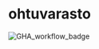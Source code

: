 # ohtuvarasto

![GHA_workflow_badge](https://github.com/mluukkai/ohtuvarasto/workflows/CI/badge.svg)
